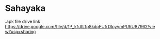 # Sahayaka
.apk file drive link
https://drive.google.com/file/d/1P_k1dtL1p8kdpFUfrDIpyymPURU87962/view?usp=sharing
